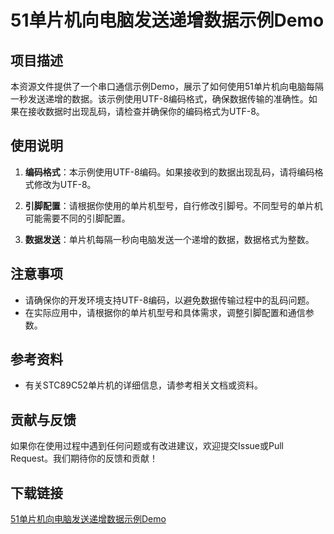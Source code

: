 # 51单片机向电脑发送递增数据示例Demo

## 项目描述

本资源文件提供了一个串口通信示例Demo，展示了如何使用51单片机向电脑每隔一秒发送递增的数据。该示例使用UTF-8编码格式，确保数据传输的准确性。如果在接收数据时出现乱码，请检查并确保你的编码格式为UTF-8。

## 使用说明

1. **编码格式**：本示例使用UTF-8编码。如果接收到的数据出现乱码，请将编码格式修改为UTF-8。

2. **引脚配置**：请根据你使用的单片机型号，自行修改引脚号。不同型号的单片机可能需要不同的引脚配置。

3. **数据发送**：单片机每隔一秒向电脑发送一个递增的数据，数据格式为整数。

## 注意事项

- 请确保你的开发环境支持UTF-8编码，以避免数据传输过程中的乱码问题。
- 在实际应用中，请根据你的单片机型号和具体需求，调整引脚配置和通信参数。

## 参考资料

- 有关STC89C52单片机的详细信息，请参考相关文档或资料。

## 贡献与反馈

如果你在使用过程中遇到任何问题或有改进建议，欢迎提交Issue或Pull Request。我们期待你的反馈和贡献！

## 下载链接

[51单片机向电脑发送递增数据示例Demo](https://pan.quark.cn/s/fd136a51bcce)
